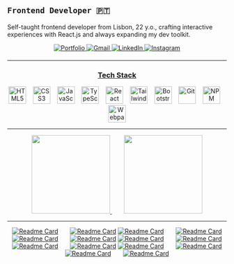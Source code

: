## **`Frontend Developer 🇵🇹`**
Self-taught frontend developer from Lisbon, 22 y.o., crafting interactive experiences with React.js and always expanding my dev toolkit.
<div align="center" style="margin-bottom: 20px;">
  <a href="https://joaoportfolio.com" target="_blank">
  <img src="https://img.shields.io/badge/Portfolio-white?style=for-the-badge&logo=gleam" alt="Portfolio">
</a>
  <a href="mailto:joaosilva7875@gmail.com" target="_blank">
    <img src="https://img.shields.io/badge/Gmail-D14836?style=for-the-badge&logo=gmail&logoColor=white" alt="Gmail">
  </a>
  <a href="https://www.linkedin.com/in/jo%C3%A3o-silva-8992b4221/" target="_blank">
    <img src="https://img.shields.io/badge/LinkedIn-0A66C2?style=for-the-badge&logo=linkedin&logoColor=white" alt="LinkedIn">
  </a>
  <a href="https://www.instagram.com/wombajuan" target="_blank">
    <img src="https://img.shields.io/badge/Instagram-E4405F?style=for-the-badge&logo=instagram&logoColor=white" alt="Instagram">
  </a>
</div>

---

<h3 align="center"><ins>Tech Stack</ins></h3>
<div align="center">
  <img src="https://cdn.jsdelivr.net/gh/devicons/devicon/icons/html5/html5-original.svg" width="40" alt="HTML5" />&nbsp;&nbsp;&nbsp;
  <img src="https://cdn.jsdelivr.net/gh/devicons/devicon/icons/css3/css3-original.svg" width="40" alt="CSS3" />&nbsp;&nbsp;&nbsp;
  <img src="https://cdn.jsdelivr.net/gh/devicons/devicon/icons/javascript/javascript-original.svg" width="40" height="40" alt="JavaScript" />&nbsp;&nbsp;&nbsp;
  <img src="https://cdn.jsdelivr.net/gh/devicons/devicon/icons/typescript/typescript-original.svg" width="40" height="40" alt="TypeScript" />&nbsp;&nbsp;&nbsp;
  <img src="https://cdn.jsdelivr.net/gh/devicons/devicon/icons/react/react-original.svg" width="40" height="40" alt="React" />&nbsp;&nbsp;&nbsp;
  <img src="https://cdn.jsdelivr.net/gh/devicons/devicon/icons/tailwindcss/tailwindcss-original.svg" width="40" height="40" alt="Tailwind CSS" />&nbsp;&nbsp;&nbsp;
  <img src="https://cdn.jsdelivr.net/gh/devicons/devicon@latest/icons/bootstrap/bootstrap-original.svg" width="40" height="40" alt="Bootstrap" />&nbsp;&nbsp;&nbsp;
  <img src="https://cdn.jsdelivr.net/gh/devicons/devicon/icons/git/git-original.svg" width="40" height="40" alt="Git" />&nbsp;&nbsp;&nbsp;
  <img src="https://cdn.jsdelivr.net/gh/devicons/devicon/icons/npm/npm-original-wordmark.svg" width="40" height="40" alt="NPM" />&nbsp;&nbsp;&nbsp;
  <img src="https://cdn.jsdelivr.net/gh/devicons/devicon/icons/webpack/webpack-original.svg" width="40" height="40" alt="Webpack" />
</div>

---

<div align="center">
  <a href="https://github.com/anuraghazra/github-readme-stats">
    <img height="180em" src="https://github-readme-stats.vercel.app/api?username=Joaosilva27&show_icons=true&theme=tokyonight&include_all_commits=true&count_private=true&show=prs_merged&hide=issues"/>
  </a>
  &nbsp;&nbsp;&nbsp;&nbsp;&nbsp;&nbsp;
  <a href="https://github.com/anuraghazra/github-readme-stats">
    <img height="180em" src="https://github-readme-stats.vercel.app/api/top-langs/?username=Joaosilva27&layout=compact&langs_count=7&theme=tokyonight"/>
  </a>
</div>

---

<div align="center">
  
  [![Readme Card](https://github-readme-stats.vercel.app/api/pin/?username=Joaosilva27&repo=Portfolio&theme=tokyonight)](https://github.com/Joaosilva27/Portfolio)&nbsp;&nbsp;&nbsp;&nbsp;&nbsp;&nbsp;
[![Readme Card](https://github-readme-stats.vercel.app/api/pin/?username=Joaosilva27&repo=QuillNot_Paraphraser&theme=tokyonight)](https://github.com/Joaosilva27/QuillNot_Paraphraser)
[![Readme Card](https://github-readme-stats.vercel.app/api/pin/?username=Joaosilva27&repo=Grocery-List2.0&theme=tokyonight)](https://github.com/Joaosilva27/Grocery-List2.0)&nbsp;&nbsp;&nbsp;&nbsp;&nbsp;&nbsp;
[![Readme Card](https://github-readme-stats.vercel.app/api/pin/?username=Joaosilva27&repo=Modern-Amazon&theme=tokyonight)](https://github.com/Joaosilva27/Modern-Amazon)
[![Readme Card](https://github-readme-stats.vercel.app/api/pin/?username=Joaosilva27&repo=skin-tone-match-ai&theme=tokyonight)](https://github.com/Joaosilva27/skin-tone-match-ai)&nbsp;&nbsp;&nbsp;&nbsp;&nbsp;&nbsp;
[![Readme Card](https://github-readme-stats.vercel.app/api/pin/?username=Joaosilva27&repo=trivia-game-buzz&theme=tokyonight)](https://github.com/Joaosilva27/trivia-game-buzz)
[![Readme Card](https://github-readme-stats.vercel.app/api/pin/?username=Joaosilva27&repo=Tobimasu-Music&theme=tokyonight)](https://github.com/Joaosilva27/Tobimasu-Music)&nbsp;&nbsp;&nbsp;&nbsp;&nbsp;&nbsp;
[![Readme Card](https://github-readme-stats.vercel.app/api/pin/?username=Joaosilva27&repo=idlsmartbar&theme=tokyonight)](https://github.com/Joaosilva27/idlsmartbar)
[![Readme Card](https://github-readme-stats.vercel.app/api/pin/?username=Joaosilva27&repo=pokemontcg&theme=tokyonight)](https://github.com/Joaosilva27/pokemontcg)&nbsp;&nbsp;&nbsp;&nbsp;&nbsp;&nbsp;
[![Readme Card](https://github-readme-stats.vercel.app/api/pin/?username=Joaosilva27&repo=Pokedex-Emerald&theme=tokyonight)](https://github.com/Joaosilva27/Pokedex-Emerald)
[![Readme Card](https://github-readme-stats.vercel.app/api/pin/?username=Joaosilva27&repo=PhotoBooth&theme=tokyonight)](https://github.com/Joaosilva27/PhotoBooth)&nbsp;&nbsp;&nbsp;&nbsp;&nbsp;&nbsp;
[![Readme Card](https://github-readme-stats.vercel.app/api/pin/?username=Joaosilva27&repo=tweex&theme=tokyonight)](https://github.com/Joaosilva27/tweex)
[![Readme Card](https://github-readme-stats.vercel.app/api/pin/?username=Joaosilva27&repo=weather&theme=tokyonight)](https://github.com/Joaosilva27/weather)&nbsp;&nbsp;&nbsp;&nbsp;&nbsp;&nbsp;
[![Readme Card](https://github-readme-stats.vercel.app/api/pin/?username=Joaosilva27&repo=grocery-list&theme=tokyonight)](https://github.com/Joaosilva27/grocery-list)

</div>
